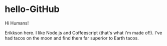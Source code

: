 # hello-GitHub

Hi Humans!

Erikkson here. I like Node.js and Coffeescript (that's what i'm made of!).
I've had tacos on the moon and find them far superior to Earth tacos.
